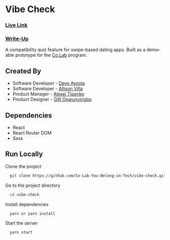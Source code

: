 
# Vibe Check

### [Live Link](https://colab-vibe-check.netlify.app/)
### [Write-Up](https://www.joincolab.io/projects/vibe-check)

A compatibility quiz feature for swipe-based dating apps. Built as a demo-able prototype for the [Co.Lab](https://www.joincolab.io/) program. 


## Created By

- Software Developer - [Dayo Ayoola](https://www.github.com/dayoolacodes)
- Software Developer - [Allison Villa](https://github.com/allisonvilla)
- Product Manager - [Alexei Tipenko](https://www.linkedin.com/in/alexeitipenko/)
- Product Designer - [Gift Onwunyirigbo](https://www.linkedin.com/in/gift-o/)


## Dependencies
- React
- React Router DOM
- Sass


## Run Locally

Clone the project

```bash
  git clone https://github.com/Co-Lab-You-Belong-in-Tech/vibe-check.git
```

Go to the project directory

```bash
  cd vibe-check
```

Install dependencies

```bash
  yarn or yarn install
```

Start the server

```bash
  yarn start
```
